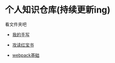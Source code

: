 # 个人知识仓库(持续更新ing)
看文件夹吧
- [我的手写](./手写/)
- [攻读红宝书](./攻读红宝书(第四版)/)

- [webpack基础](./webpack/README.md)
